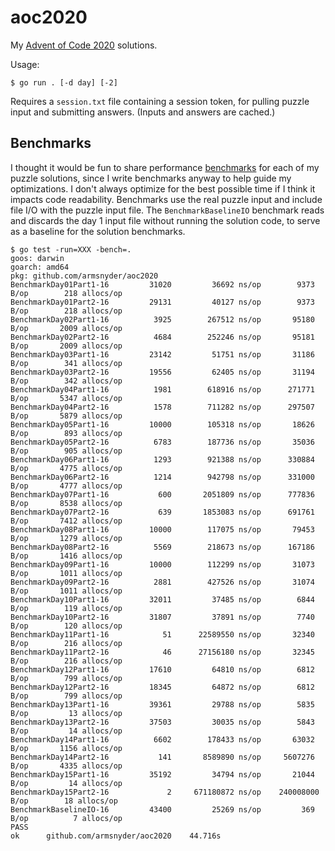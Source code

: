 # aoc2020

My [Advent of Code 2020](https://adventofcode.com/2020) solutions.

Usage:

```shell
$ go run . [-d day] [-2]
```

Requires a `session.txt` file containing a session token, for pulling puzzle input and submitting answers.
(Inputs and answers are cached.)

## Benchmarks

I thought it would be fun to share performance [benchmarks](https://golang.org/pkg/testing/#hdr-Benchmarks)
for each of my puzzle solutions, since I write benchmarks anyway to help guide my optimizations.
I don't always optimize for the best possible time if I think it impacts code readability.
Benchmarks use the real puzzle input and include file I/O with the puzzle input file.
The `BenchmarkBaselineIO` benchmark reads and discards the day 1 input file without running the
solution code, to serve as a baseline for the solution benchmarks.

```
$ go test -run=XXX -bench=.
goos: darwin
goarch: amd64
pkg: github.com/armsnyder/aoc2020
BenchmarkDay01Part1-16    	   31020	     36692 ns/op	    9373 B/op	     218 allocs/op
BenchmarkDay01Part2-16    	   29131	     40127 ns/op	    9373 B/op	     218 allocs/op
BenchmarkDay02Part1-16    	    3925	    267512 ns/op	   95180 B/op	    2009 allocs/op
BenchmarkDay02Part2-16    	    4684	    252246 ns/op	   95181 B/op	    2009 allocs/op
BenchmarkDay03Part1-16    	   23142	     51751 ns/op	   31186 B/op	     341 allocs/op
BenchmarkDay03Part2-16    	   19556	     62405 ns/op	   31194 B/op	     342 allocs/op
BenchmarkDay04Part1-16    	    1981	    618916 ns/op	  271771 B/op	    5347 allocs/op
BenchmarkDay04Part2-16    	    1578	    711282 ns/op	  297507 B/op	    5879 allocs/op
BenchmarkDay05Part1-16    	   10000	    105318 ns/op	   18626 B/op	     893 allocs/op
BenchmarkDay05Part2-16    	    6783	    187736 ns/op	   35036 B/op	     905 allocs/op
BenchmarkDay06Part1-16    	    1293	    921388 ns/op	  330884 B/op	    4775 allocs/op
BenchmarkDay06Part2-16    	    1214	    942798 ns/op	  331000 B/op	    4777 allocs/op
BenchmarkDay07Part1-16    	     600	   2051809 ns/op	  777836 B/op	    8538 allocs/op
BenchmarkDay07Part2-16    	     639	   1853083 ns/op	  691761 B/op	    7412 allocs/op
BenchmarkDay08Part1-16    	   10000	    117075 ns/op	   79453 B/op	    1279 allocs/op
BenchmarkDay08Part2-16    	    5569	    218673 ns/op	  167186 B/op	    1416 allocs/op
BenchmarkDay09Part1-16    	   10000	    112299 ns/op	   31073 B/op	    1011 allocs/op
BenchmarkDay09Part2-16    	    2881	    427526 ns/op	   31074 B/op	    1011 allocs/op
BenchmarkDay10Part1-16    	   32011	     37485 ns/op	    6844 B/op	     119 allocs/op
BenchmarkDay10Part2-16    	   31807	     37891 ns/op	    7740 B/op	     120 allocs/op
BenchmarkDay11Part1-16    	      51	  22589550 ns/op	   32340 B/op	     216 allocs/op
BenchmarkDay11Part2-16    	      46	  27156180 ns/op	   32345 B/op	     216 allocs/op
BenchmarkDay12Part1-16    	   17610	     64810 ns/op	    6812 B/op	     799 allocs/op
BenchmarkDay12Part2-16    	   18345	     64872 ns/op	    6812 B/op	     799 allocs/op
BenchmarkDay13Part1-16    	   39361	     29788 ns/op	    5835 B/op	      13 allocs/op
BenchmarkDay13Part2-16    	   37503	     30035 ns/op	    5843 B/op	      14 allocs/op
BenchmarkDay14Part1-16    	    6602	    178433 ns/op	   63032 B/op	    1156 allocs/op
BenchmarkDay14Part2-16    	     141	   8589890 ns/op	 5607276 B/op	    4335 allocs/op
BenchmarkDay15Part1-16    	   35192	     34794 ns/op	   21044 B/op	      14 allocs/op
BenchmarkDay15Part2-16    	       2	 671180872 ns/op	240008000 B/op	      18 allocs/op
BenchmarkBaselineIO-16    	   43400	     25269 ns/op	     369 B/op	       7 allocs/op
PASS
ok  	github.com/armsnyder/aoc2020	44.716s
```
